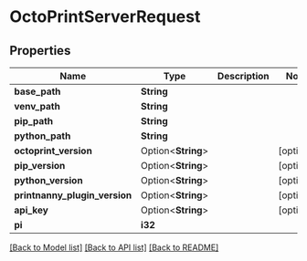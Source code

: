 # OctoPrintServerRequest

## Properties

Name | Type | Description | Notes
------------ | ------------- | ------------- | -------------
**base_path** | **String** |  | 
**venv_path** | **String** |  | 
**pip_path** | **String** |  | 
**python_path** | **String** |  | 
**octoprint_version** | Option<**String**> |  | [optional]
**pip_version** | Option<**String**> |  | [optional]
**python_version** | Option<**String**> |  | [optional]
**printnanny_plugin_version** | Option<**String**> |  | [optional]
**api_key** | Option<**String**> |  | [optional]
**pi** | **i32** |  | 

[[Back to Model list]](../README.md#documentation-for-models) [[Back to API list]](../README.md#documentation-for-api-endpoints) [[Back to README]](../README.md)


